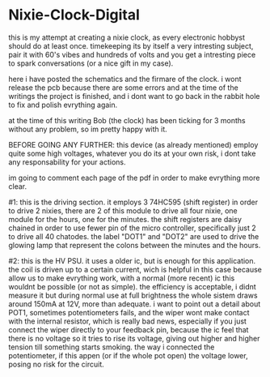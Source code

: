 # Nixie-Clock-Digital
this is my attempt at creating a nixie clock, as every electronic hobbyst should do at least once. timekeeping its by itself a very intresting subject, pair it with 60's vibes and hundreds of volts and you get a intresting piece to spark conversations (or a nice gift in my case).

here i have posted the schematics and the firmare of the clock. i wont release the pcb because there are some errors and at the time of the writings the project is finished, and i dont want to go back in the rabbit hole to fix and polish evrything again. 

at the time of this writing Bob (the clock) has been ticking for 3 months without any problem, so im pretty happy with it. 

BEFORE GOING ANY FURTHER: this device (as already mentioned) employ quite some high voltages, whatever you do its at your own risk, i dont take any responsability for your actions.

im going to comment each page of the pdf in order to make evrything more clear.

#1: this is the driving section. it employs 3 74HC595 (shift register) in order to drive 2 nixies, there are 2 of this module to drive all four nixie, one module for the hours, one for the minutes. the shift registers are daisy chained in order to use fewer pin of the micro controller, specifically just 2 to drive all 40 chatodes. the label "DOT1" and "DOT2" are used to drive the glowing lamp that represent the colons between the minutes and the hours.

#2: this is the HV PSU. it uses a older ic, but is enough for this application. the coil is driven up to a certain current, wich is helpful in this case because allow us to make evrything work, with a normal (more recent) ic this wouldnt be possible (or not as simple). the efficiency is acceptable, i didnt measure it but during normal use at full brightness the whole sistem draws around 150mA at 12V, more than adequate. i want to point out a detail about POT1, sometimes potentiometers fails, and the wiper wont make contact with the internal resistor, which is really bad news, especially if you just connect the wiper directly to your feedback pin, because the ic feel that there is no voltage so it tries to rise its voltage, giving out higher and higher tension till something  starts smoking. the way i connected the potentiometer, if this appen (or if the whole pot open) the voltage lower, posing no risk for the circuit.
